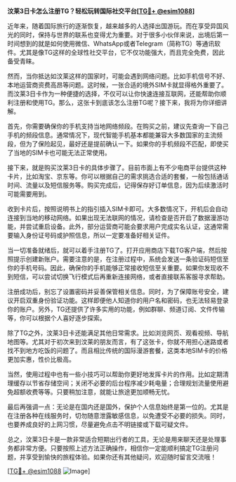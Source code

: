 **汶莱3日卡怎么注册TG？轻松玩转国际社交平台[[TG💪+ @esim1088](https://t.me/s/esim1088)]**

近年来，随着国际旅行的逐渐恢复，越来越多的人选择出国游玩。而在享受异国风光的同时，保持与世界的联系也变得尤为重要。对于很多小伙伴来说，出境后第一时间想到的就是如何使用微信、WhatsApp或者Telegram（简称TG）等通讯软件。尤其是像TG这样的全球性社交平台，它不仅功能强大，而且完全免费，因此备受青睐。

然而，当你抵达如汶莱这样的国家时，可能会遇到网络问题。比如手机信号不好、本地运营商资费高昂等问题。这时候，一张合适的境外SIM卡就显得格外重要了。而汶莱3日卡作为一种便捷的选择，不仅可以让你快速连接互联网，还能帮助你顺利注册和使用TG。那么，这张卡到底该怎么注册TG呢？接下来，我将为你详细讲解。

首先，你需要确保你的手机支持当地网络频段。在购买之前，建议先查询一下自己手机的频段信息。通常情况下，现代智能手机基本都能兼容大多数国家的主流频段，但为了保险起见，最好还是提前确认一下。如果你的手机频段不匹配，即使买了当地的SIM卡也可能无法正常使用。

接下来，就是购买汶莱3日卡的具体步骤了。目前市面上有不少电商平台提供这种卡片，比如淘宝、京东等。你可以根据自己的需求挑选合适的套餐，一般包括通话时间、流量以及短信服务等。购买完成后，记得保存好订单信息，因为后续激活时可能需要用到。

收到卡片后，按照说明书上的指引插入SIM卡即可。大多数情况下，开机后会自动连接到当地的移动网络。如果出现无法联网的情况，请检查是否开启了数据漫游功能，并尝试重启设备。此外，部分运营商可能会要求用户完成实名认证，这通常需要输入身份证号码或护照信息，所以一定要准备好相关证件。

当一切准备就绪后，就可以着手注册TG了。打开应用商店下载TG客户端，然后按照提示创建新账户。需要注意的是，在注册过程中，系统会发送一条验证码短信至你的手机号码。因此，确保你的手机能够正常接收短信至关重要。如果你发现收不到短信，可以尝试切换飞行模式后再重新连接网络，或者直接联系客服寻求帮助。

注册成功后，别忘了设置密码并妥善保管相关信息。同时，为了保障账号安全，建议开启双重身份验证功能。这样即便他人知道你的用户名和密码，也无法轻易登录你的账户。另外，TG还提供了许多实用的功能，例如群聊、频道订阅、文件传输等，你可以根据个人喜好逐步探索。

除了TG之外，汶莱3日卡还能满足其他日常需求。比如浏览网页、观看视频、导航地图等。尤其对于初次来到汶莱的朋友而言，有了这张卡，你就不用担心迷路或者找不到地方吃饭的问题了。而且相比传统的国际漫游套餐，这类本地SIM卡的价格更加实惠，性价比极高。

当然，使用过程中也有一些小技巧可以帮助你更好地发挥卡片的作用。比如定期清理缓存以节省存储空间；关闭不必要的后台程序减少耗电量；合理规划流量使用避免超额收费等等。只要稍加注意，就能让旅途更加顺畅无忧。

最后再强调一点：无论是在国内还是国外，保护个人信息始终是第一位的。尤其是在注册各种在线服务时，切勿随意泄露敏感信息，以免遭受不必要的损失。同时，也要养成良好的上网习惯，尽量避免点击不明链接或下载可疑文件。

总之，汶莱3日卡是一款非常适合短期出行者的工具，无论是用来聊天还是处理事务都非常方便。只要按照上述方法正确操作，相信你一定能顺利搞定TG注册问题，并享受到愉快的旅程体验。如果你还有其他疑问，欢迎随时留言交流哦！

[[TG💪+ @esim1088](https://t.me/s/esim1088) ![Image](https://i.postimg.cc/4NQfJmqS/Snipaste-2025-05-13-00-14-12.png)]